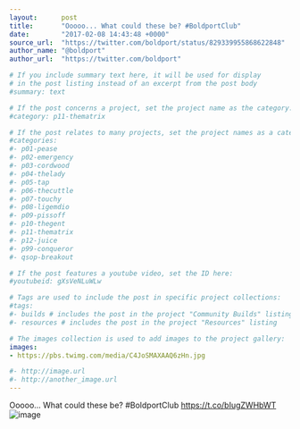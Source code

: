 ```yaml
---
layout:      post
title:       "Ooooo... What could these be? #BoldportClub"
date:        "2017-02-08 14:43:48 +0000"
source_url:  "https://twitter.com/boldport/status/829339955868622848"
author_name: "@boldport"
author_url:  "https://twitter.com/boldport"

# If you include summary text here, it will be used for display
# in the post listing instead of an excerpt from the post body
#summary: text

# If the post concerns a project, set the project name as the category:
#category: p11-thematrix

# If the post relates to many projects, set the project names as a categories array:
#categories:
#- p01-pease
#- p02-emergency
#- p03-cordwood
#- p04-thelady
#- p05-tap
#- p06-thecuttle
#- p07-touchy
#- p08-ligemdio
#- p09-pissoff
#- p10-thegent
#- p11-thematrix
#- p12-juice
#- p99-conqueror
#- qsop-breakout

# If the post features a youtube video, set the ID here:
#youtubeid: gXsVeNLuWLw

# Tags are used to include the post in specific project collections:
#tags:
#- builds # includes the post in the project "Community Builds" listing
#- resources # includes the post in the project "Resources" listing

# The images collection is used to add images to the project gallery:
images:
- https://pbs.twimg.com/media/C4JoSMAXAAQ6zHn.jpg

#- http://image.url
#- http://another_image.url
---
```


Ooooo... What could these be? #BoldportClub https://t.co/bIugZWHbWT
![image](https://pbs.twimg.com/media/C4JoSMAXAAQ6zHn.jpg)


